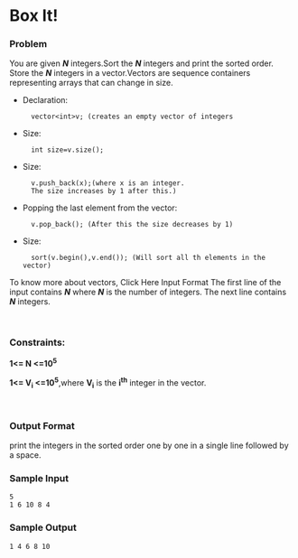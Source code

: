 # Box It!

### Problem

You are given _**N**_ integers.Sort the _**N**_ integers and print the sorted order.
Store the _**N**_ integers in a vector.Vectors are sequence containers representing arrays that can change in size.
* Declaration:

        vector<int>v; (creates an empty vector of integers
* Size:

        int size=v.size();  
* Size:

        v.push_back(x);(where x is an integer.
        The size increases by 1 after this.)
* Popping the last element from the vector:

        v.pop_back(); (After this the size decreases by 1)
* Size:

        sort(v.begin(),v.end()); (Will sort all th elements in the vector)

To know more about vectors, Click Here
Input Format
The first line of the input contains _**N**_ where _**N**_ is the number of integers. The next line contains _**N**_ integers.

<br>

### Constraints:

**1<= N <=10<sup>5</sup>**

**1<= V<sub>i</sub> <=10<sup>5</sup>**,where **V<sub>i</sub>** is the **i<sup>th</sub>** integer in the vector.

<br>

### Output Format

print the integers in the sorted order one by one in a single line followed by a space.

### Sample Input

    5
    1 6 10 8 4

### Sample Output

    1 4 6 8 10